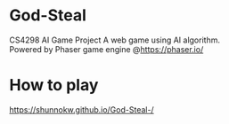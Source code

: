 # God-Steal
CS4298 AI Game Project A web game using AI algorithm.  
Powered by Phaser game engine @https://phaser.io/

# How to play
https://shunnokw.github.io/God-Steal-/
